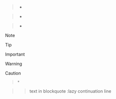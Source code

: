 >

>
> > >

>
> >
> >
> >

> > >
> >
> > >
>
> >

> * >
>   > >

> * >
>   > >
>   > >
>   > >

> * > > >
>   > >
>   > > >
>   >
>   > >

> [!NOTE]
>

> [!TIP]
>

> [!IMPORTANT]
>

> [!WARNING]
>

> [!CAUTION]
>

<!-- drop a blockquote level followed by code block (found when fuzzing)-->
>>
>     *

<!-- blockquote containing an HTML block -->
>
><?

<!--
FIXME(ytmimi)
https://github.com/pulldown-cmark/pulldown-cmark/issues/995
-->
> text in blockquote
:lazy continuation line

<!-- weird case where the parser parses an empty paragraph after the link reference definition -->
>[.]:>
    

> [label]: /url
    
